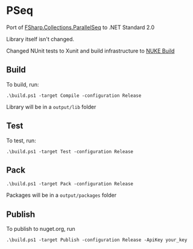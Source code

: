 # PSeq

Port of [FSharp.Collections.ParallelSeq](https://github.com/fsprojects/FSharp.Collections.ParallelSeq) to .NET Standard 2.0

Library itself isn't changed.

Changed NUnit tests to Xunit and build infrastructure to [NUKE Build](https://github.com/nuke-build/nuke)

## Build
To build, run:
```
.\build.ps1 -target Compile -configuration Release
```
Library will be in a `output/lib` folder

## Test
To test, run:
```
.\build.ps1 -target Test -configuration Release
```
## Pack
```
.\build.ps1 -target Pack -configuration Release
```
Packages will be in a `output/packages` folder
## Publish
To publish to nuget.org, run
```
.\build.ps1 -target Publish -configuration Release -ApiKey your_key
```
